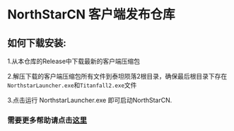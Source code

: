 <!--
 * @Author: HK560
 * @Date: 2021-12-25 17:40:05
 * @LastEditTime: 2021-12-25 17:45:29
 * @LastEditors: HK560
 * @Description: 
 * @FilePath: \NorthStarCN_WIKIh:\github\ttf\R2NorthstarCN_Launcher\README.md
 * My Blog: https://blog.hk560.top
-->
# NorthStarCN 客户端发布仓库
## 如何下载安装:
1.从本仓库的Release中下载最新的客户端压缩包

2.解压下载的客户端压缩包所有文件到泰坦陨落2根目录，确保最后根目录下存在`NorthstarLauncher.exe`和`Titanfall2.exe`文件

3.点击运行 NorthstarLauncher.exe 即可启动NorthStarCN.

### 需要更多帮助请点击[这里](https://github.com/R2NorthstarCN/NorthStarCN_WIKI)

<!-- # How to manually edit from Official R2Northstar Releases.
1.Download and install the lastest version of R2Northstar Release.

2.Navigate to %Your_Game_Dir%\R2Northstar\mods\Northstar.CustomServers\mod\cfg, Open 'autoexec_ns_server.cfg' with any Text editor. An syntax-highlighted Text editor (Like vscode or notepad++) would be nice.

3.Find the original convar, and replace it with this:
```
ns_masterserver_hostname "tf2cn.wolf109909.top" // masterserver hostname
```
3.Do the same to another file located at %Your_Game_Dir%\R2Northstar\mods\Northstar.Client\mod\cfg\autoexec_ns_client.cfg -->
